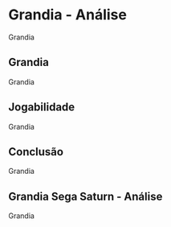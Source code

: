 ---
---

# Grandia - Análise

Grandia

## Grandia

Grandia

## Jogabilidade

Grandia

## Conclusão

Grandia

## Grandia Sega Saturn - Análise

Grandia
